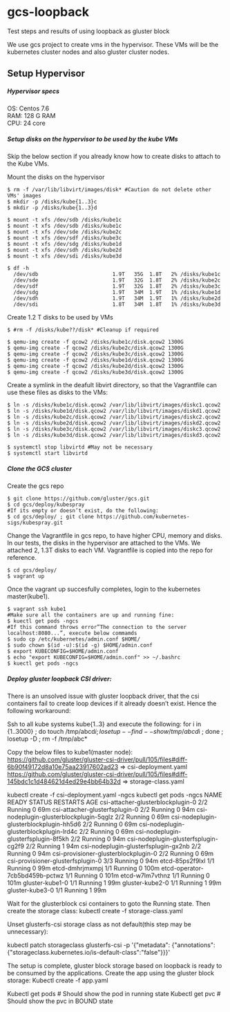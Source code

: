 # gcs-loopback
Test steps and results of using loopback as gluster block

We use gcs project to create vms in the hypervisor. These VMs will be the kubernetes cluster nodes and also gluster cluster nodes.

## Setup Hypervisor

##### Hypervisor specs
OS: Centos 7.6  
RAM: 128 G RAM  
CPU: 24 core  

##### Setup disks on the hypervisor to be used by the kube VMs
Skip the below section if you already know how to create disks to attach to the Kube VMs.  
  
Mount the disks on the hypervisor
  ```
  $ rm -f /var/lib/libvirt/images/disk* #Caution do not delete other VMs' images
  $ mkdir -p /disks/kube{1..3}c
  $ mkdir -p /disks/kube{1..3}d
  
  $ mount -t xfs /dev/sdb /disks/kube1c
  $ mount -t xfs /dev/sdb /disks/kube1c
  $ mount -t xfs /dev/sde /disks/kube2c
  $ mount -t xfs /dev/sdf /disks/kube3c
  $ mount -t xfs /dev/sdg /disks/kube1d
  $ mount -t xfs /dev/sdh /disks/kube2d
  $ mount -t xfs /dev/sdi /disks/kube3d

  $ df -h
    /dev/sdb                        1.9T   35G  1.8T   2% /disks/kube1c
    /dev/sde                        1.9T   32G  1.8T   2% /disks/kube2c
    /dev/sdf                        1.9T   32G  1.8T   2% /disks/kube3c
    /dev/sdg                        1.9T   34M  1.9T   1% /disks/kube1d
    /dev/sdh                        1.9T   34M  1.9T   1% /disks/kube2d
    /dev/sdi                        1.8T   34M  1.8T   1% /disks/kube3d
  ```

Create 1.2 T disks to be used by VMs
  ```
  $ #rm -f /disks/kube??/disk* #Cleanup if required

  $ qemu-img create -f qcow2 /disks/kube1c/disk.qcow2 1300G
  $ qemu-img create -f qcow2 /disks/kube2c/disk.qcow2 1300G
  $ qemu-img create -f qcow2 /disks/kube3c/disk.qcow2 1300G
  $ qemu-img create -f qcow2 /disks/kube1d/disk.qcow2 1300G
  $ qemu-img create -f qcow2 /disks/kube2d/disk.qcow2 1300G
  $ qemu-img create -f qcow2 /disks/kube3d/disk.qcow2 1300G
  ```
Create a symlink in the deafult libvirt directory, so that the Vagrantfile can use these files as disks to the VMs:
  ```
  $ ln -s /disks/kube1c/disk.qcow2 /var/lib/libvirt/images/diskc1.qcow2
  $ ln -s /disks/kube1d/disk.qcow2 /var/lib/libvirt/images/diskd1.qcow2
  $ ln -s /disks/kube2c/disk.qcow2 /var/lib/libvirt/images/diskc2.qcow2
  $ ln -s /disks/kube2d/disk.qcow2 /var/lib/libvirt/images/diskd2.qcow2
  $ ln -s /disks/kube3c/disk.qcow2 /var/lib/libvirt/images/diskc3.qcow2
  $ ln -s /disks/kube3d/disk.qcow2 /var/lib/libvirt/images/diskd3.qcow2

  $ systemctl stop libvirtd #May not be necessary
  $ systemctl start libvirtd
  ```
  
 ##### Clone the GCS cluster
 
 Create the gcs repo
 
  ``` 
  $ git clone https://github.com/gluster/gcs.git  
  $ cd gcs/deploy/kubespray
  #If its empty or doesn’t exist, do the following:
  $ cd gcs/deploy/ ; git clone https://github.com/kubernetes-sigs/kubespray.git
  ```
Change the Vagrantfile in gcs repo, to have higher CPU, memory and disks. In our tests, the disks in the hypervisor are attached to the VMs. We attached 2, 1.3T disks to each VM. Vagrantfile is copied into the repo for reference.
  ```
  $ cd gcs/deploy/
  $ vagrant up
  ```
Once the vagrant up succesfully completes, login to the kubernetes master(kube1).
  ```
  $ vagrant ssh kube1
  #Make sure all the containers are up and running fine:
  $ kuectl get pods -ngcs
  #If this command throws error”The connection to the server localhost:8080...”, execute below commamds
  $ sudo cp /etc/kubernetes/admin.conf $HOME/
  $ sudo chown $(id -u):$(id -g) $HOME/admin.conf
  $ export KUBECONFIG=$HOME/admin.conf
  $ echo "export KUBECONFIG=$HOME/admin.conf" >> ~/.bashrc
  $ kuectl get pods -ngcs
  ```

##### Deploy gluster loopback CSI driver:
There is an unsolved issue with gluster loopback driver, that the csi containers fail to create loop devices if it already doesn’t exist. Hence the following workaround:

Ssh to all kube systems kube{1..3} and execute the following:
for i in {1..3000} ; do touch /tmp/abcd$i ;  losetup --find --show /tmp/abcd$i ; done ; losetup -D ; rm -f /tmp/abc*

Copy the below files to kube1(master node):
https://github.com/gluster/gluster-csi-driver/pull/105/files#diff-6b90f49172d8a10e75aa23917602ad23      ⇒ csi-deployment.yaml
https://github.com/gluster/gluster-csi-driver/pull/105/files#diff-145bdc1c1d484621d4ed29e4bb64b32d     ⇒ storage-class.yaml

kubectl create -f csi-deployment.yaml -ngcs
kubectl get pods -ngcs
NAME                                      READY   STATUS    RESTARTS   AGE
csi-attacher-glusterblockplugin-0         2/2     Running   0          69m
csi-attacher-glusterfsplugin-0            2/2     Running   0          94m
csi-nodeplugin-glusterblockplugin-5qglz   2/2     Running   0          69m
csi-nodeplugin-glusterblockplugin-hh5d6   2/2     Running   0          69m
csi-nodeplugin-glusterblockplugin-lrd4c   2/2     Running   0          69m
csi-nodeplugin-glusterfsplugin-8f5kh      2/2     Running   0          94m
csi-nodeplugin-glusterfsplugin-cg2f9      2/2     Running   1          94m
csi-nodeplugin-glusterfsplugin-gx2nb      2/2     Running   0          94m
csi-provisioner-glusterblockplugin-0      2/2     Running   0          69m
csi-provisioner-glusterfsplugin-0         3/3     Running   0          94m
etcd-85ps2f9lxl                           1/1     Running   0          99m
etcd-dmhrjmxmpj                           1/1     Running   0          100m
etcd-operator-7cb5bd459b-pctwz            1/1     Running   0          101m
etcd-w7lm7vthnz                           1/1     Running   0          101m
gluster-kube1-0                           1/1     Running   1          99m
gluster-kube2-0                           1/1     Running   1          99m
gluster-kube3-0                           1/1     Running   1          99m

Wait for the glusterblock csi containers to goto the Running state. Then create the storage class:
kubectl create -f storage-class.yaml

Unset glusterfs-csi storage class as not default(this step may be unnecessary):

kubectl patch storageclass glusterfs-csi -p '{"metadata": {"annotations":{"storageclass.kubernetes.io/is-default-class":"false"}}}'

The setup is complete, gluster block storage based on loopback is ready to be consumed by the applications.
Create the app using the gluster block storage:
Kubectl create -f app.yaml 

Kubectl get pods # Should show the pod in running state
Kubectl get pvc # Should show the pvc in BOUND state

